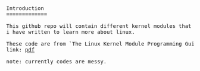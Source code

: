 <pre>
Introduction
=============

This github repo will contain different kernel modules that 
i have written to learn more about linux.

These code are from `The Linux Kernel Module Programming Guide`
link: <a href="https://sysprog21.github.io/lkmpg/">pdf</a>

note: currently codes are messy.
</pre>
